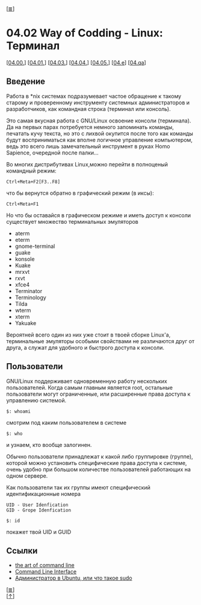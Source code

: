<!--
File          : 04.02.md

Created       : Wed 05 Aug 2015 20:36:54
Last Modified : Sat 15 Aug 2015 23:31:08
Maintainer    : sharlatan
-->

\[[≣](../../README_ru.md#Содержание "Оглавление")\]
# 04.02 Way of Codding - Linux: Терминал #
\[[04.00.](./04.01.md "Linux")\]
\[[04.01.](./04.01.md "Установка GNU/Linux")\]
\[[04.03.](./04.03.md "SSH")\]
\[[04.04.](./04.04.md "tmux")\]
\[[04.05.](./04.05.md "regex")\]
\[[04.e](./04.e.md "Задания")\]
\[[04.qa](./04.qa.md "Q & A")\]

## Введение ##
Работа в *nix системах подразумевает частое обращение к такому старому и
проверенному инструменту системных администраторов и разработчиков, как
командная строка (терминал или консоль). 

Это самая вкусная работа с GNU/Linux освоение консоли (терминала). Да
на первых парах потребуется немного запоминать команды, печатать кучу
текста, но это с лихвой окупится после того как команды будут восприниматься как
вполне логичное управление компьютером, ведь это всего лишь замечательный
инструмент в руках Homo Sapience, очередной после палки...


Во многих дистрибутивах Linux,можно перейти в полноценый командный режим:

    Ctrl+Meta+F2[F3..F8]

что бы вернутся обратно в графический режим (в иксы):

    Ctrl+Meta+F1

Но что бы оставайся в графическом режиме и иметь доступ к консоли существует
множество терминальных эмуляторов

*   aterm
*   eterm
*   gnome-terminal 
*   guake
*   konsole
*   Kuake
*   mrxvt
*   rxvt 
*   xfce4
*   Terminator 
*   Terminology
*   Tilda 
*   wterm
*   xterm 
*   Yakuake

Вероятней всего один из них уже стоит в твоей сборке Linux'a, терминальные
эмуляторы особыми свойствами не различаются друг от друга, а служат для удобного
и быстрого доступа к консоли.

## Пользователи ##
GNU/Linux поддерживает одновременную работу нескольких пользователей. Когда
самым главным является root, остальные пользователи могут ограниченные, или
расширенные права доступа к управлению системой.

    $: whoami

смотрим под каким пользователем в системе

    $: who

и узнаем, кто вообще залогинен.

Обычно пользователи принадлежат к какой либо группировке (группе), которой можно
установить специфические права доступа к системе, очень удобно при большом
количестве пользователей работающих на одном сервере.

Как пользователи так их группы имеют специфический идентификационные номера

    UID - User Idenfication
    GID - Grope Idenfication

    $: id

покажет твой UID и GUID

## Ссылки ##
*   [the art of command line](https://github.com/jlevy/the-art-of-command-line)
*   [Command Line Interface](https://en.wikipedia.org/wiki/Command-line_interface)
*   [Администратор в Ubuntu, или что такое sudo](http://goo.gl/27iFe)


\[[≣](../../README_ru.md#Содержание "Оглавление")\]  
\[[↑](./04.02.md#0402-way-of-codding---linux-Терминал "Вверх")\]

